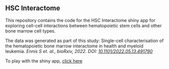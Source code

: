 ## HSC Interactome

This repository contains the code for the HSC Interactome shiny app for exploring cell-cell interactions between hematopoietic stem cells and other bone marrow cell types. 

The data was generated as part of this study: Single-cell characterisation of the hematopoietic bone marrow interactome in health and myeloid leukemia. *Ennis S et. al., bioRxiv, 2022. DOI: [10.1101/2022.05.13.491790](https://doi.org/10.1101/2022.05.13.491790)*

To play with the shiny app, [click here](https://sarahennis.shinyapps.io/HSC_Interactome/)